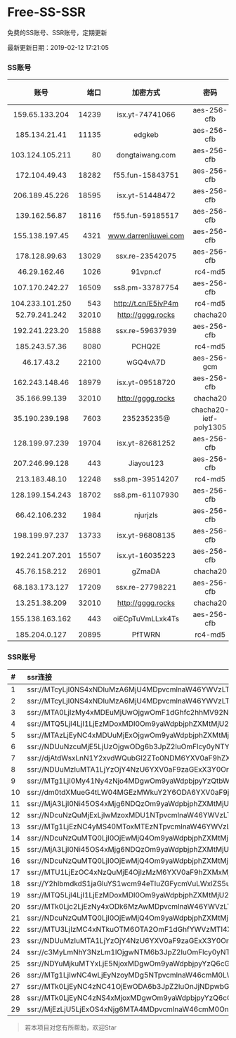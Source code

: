 # Free-SS-SSR

免费的SS账号、SSR账号，定期更新

最新更新日期：2019-02-12 17:21:05 

### SS账号

|账号|端口|加密方式|密码|更新时间|国家|
|:-----:|-----:|:----:|:----:|:----:|:----:|
|159.65.133.204|14239|isx.yt-74741066|aes-256-cfb|17:17:06|SG|
|185.134.21.41|11135|edgkeb|aes-256-cfb|17:17:13|GB|
|103.124.105.211|80|dongtaiwang.com|aes-256-cfb|17:17:09|US|
|172.104.49.43|18282|f55.fun-15843751|aes-256-cfb|17:17:06|SG|
|206.189.45.226|18595|isx.yt-51448472|aes-256-cfb|17:17:06|SG|
|139.162.56.87|18116|f55.fun-59185517|aes-256-cfb|17:17:06|SG|
|155.138.197.45|4321|www.darrenliuwei.com|aes-256-cfb|17:17:11|US|
|178.128.99.63|13029|ssx.re-23542075|aes-256-cfb|17:17:06|SG|
|46.29.162.46|1026|91vpn.cf|rc4-md5|17:17:17|RU|
|107.170.242.27|16509|ss8.pm-33787754|aes-256-cfb|17:17:05|US|
|104.233.101.250|543|http://t.cn/E5ivP4m|rc4-md5|17:17:26|CA|
|52.79.241.242|32010|http://gggg.rocks|chacha20|17:17:21|KR|
|192.241.223.20|15888|ssx.re-59637939|aes-256-cfb|17:17:05|US|
|185.243.57.36|8080|PCHQ2E|rc4-md5|17:17:14|US|
|46.17.43.2|22100|wGQ4vA7D|aes-256-gcm|17:17:14|RU|
|162.243.148.46|18979|isx.yt-09518720|aes-256-cfb|17:17:05|US|
|35.166.99.139|32010|http://gggg.rocks|chacha20|17:17:15|US|
|35.190.239.198|7603|235235235@|chacha20-ietf-poly1305|17:17:09|JP|
|128.199.97.239|19704|isx.yt-82681252|aes-256-cfb|17:17:06|SG|
|207.246.99.128|443|Jiayou123|aes-256-cfb|17:17:11|US|
|213.183.48.10|12248|ss8.pm-39514207|rc4-md5|17:17:05|RU|
|128.199.154.243|18702|ss8.pm-61107930|aes-256-cfb|17:17:06|SG|
|66.42.106.232|1984|njurjzls|aes-256-cfb|17:17:13|US|
|198.199.97.237|13733|isx.yt-96808135|aes-256-cfb|17:17:05|US|
|192.241.207.201|15507|isx.yt-16035223|aes-256-cfb|17:17:05|US|
|45.76.158.212|26901|gZmaDA|chacha20|17:17:15|SG|
|68.183.173.127|17209|ssx.re-27798221|aes-256-cfb|17:17:06|US|
|13.251.38.209|32010|http://gggg.rocks|chacha20|17:12:17|SG|
|155.138.163.162|443|oiECpTuVmLLxk4Ts|aes-256-cfb|17:17:13|US|
|185.204.0.127|20895|PfTWRN|rc4-md5|17:12:14|RU|


### SSR账号

|#|ssr连接|
|:-----|:-----|
|1|ssr://MTcyLjI0NS4xNDIuMzA6MjU4MDpvcmlnaW46YWVzLTI1Ni1jZmI6cGxhaW46YUhSMGNITTZMeTkwTG0xbEwxTlRVakF3TURBLz9yZW1hcmtzPVUxTlNWRTlQVEY5T2IyUmxPdWUtanVXYnZTRG51cjNudXFibHQ1N2t2SXJsaUtubGpyX2xxSUhsdTRubWxxX251N1Rsc0pUbW5aRkRiMnh2UTNKdmMzTnBibWZtbklucG1aRGxoYXpsajdnJmdyb3VwPVYxZFhMbE5UVWxSUFQwd3VRMDlO|
|2|ssr://MTcyLjI0NS4xNDIuMzA6MjU4MDpvcmlnaW46YWVzLTI1Ni1jZmI6cGxhaW46YUhSMGNITTZMeTkwTG0xbEwxTlRVakF3TURBLz9yZW1hcmtzPVUxTlNWRTlQVEY5T2IyUmxPdWUtanVXYnZTRG51cjNudXFibHQ1N2t2SXJsaUtubGpyX2xxSUhsdTRubWxxX251N1Rsc0pUbW5aRkRiMnh2UTNKdmMzTnBibWZtbklucG1aRGxoYXpsajdnJmdyb3VwPVYxZFhMbE5UVWxSUFQwd3VRMDlO|
|3|ssr://MTA0LjIzMy4xMDEuMjUwOjgwOmF1dGhfc2hhMV92NDpyYzQtbWQ1Omh0dHBfc2ltcGxlOmRDNXRaUzlUVTFKVFZVSS8_b2Jmc3BhcmFtPTVMdVk2TFM1VTFOUzVvNm82STJRT25RdVkyNHZSVFZwZGxBMGJRJnByb3RvcGFyYW09ZEM1dFpTOVRVMUpUVlVJJnJlbWFya3M9VTFOU1ZFOVBURjlPYjJSbE91V01sLWUtanVXY3NPV011aUEmZ3JvdXA9VjFkWExsTlRVbFJQVDB3dVEwOU4|
|4|ssr://MTQ5LjI4LjI1LjEzMDoxMDI0Om9yaWdpbjphZXMtMjU2LWNmYjpwbGFpbjpZbUZ1Ym1scWFYVnFhWFZpZFRnNC8_cmVtYXJrcz1VMU5TVkU5UFRGOU9iMlJsT3VlLWp1V2J2U0EmZ3JvdXA9VjFkWExsTlRVbFJQVDB3dVEwOU4|
|5|ssr://MTAzLjEyNC4xMDUuMjExOjgwOm9yaWdpbjphZXMtMjU2LWNmYjpwbGFpbjpaRzl1WjNSaGFYZGhibWN1WTI5dC8_cmVtYXJrcz1VMU5TVkU5UFRGOU9iMlJsT3VTNm11V2txdVdjc09XTXVpQSZncm91cD1WMWRYTGxOVFVsUlBUMHd1UTA5Tg|
|6|ssr://NDUuNzcuMjE5LjUzOjgwODg6b3JpZ2luOmFlcy0yNTYtY2ZiOnBsYWluOk9ETXpORGN6T0RFLz9yZW1hcmtzPVUxTlNWRTlQVEY5T2IyUmxPdWUtanVXYnZTRG1sckRtczczb3BiX2x0NTdubXE3bWxxX2xqYUhuaWJubnU3UkRhRzl2Y0dIbWxiRG1qYTdrdUszbHY0TSZncm91cD1WMWRYTGxOVFVsUlBUMHd1UTA5Tg|
|7|ssr://djAtdWsxLnN1Y2xvdWQubGl2ZTo0NDM6YXV0aF9hZXMxMjhfc2hhMTphZXMtMjU2LWNmYjpwbGFpbjpVM1ZqYkc5MVpDNXdjbTgvP29iZnNwYXJhbT1ZalEwTUdJMExtMXBZM0p2YzI5bWRDNWpiMjAmcHJvdG9wYXJhbT1ORHB6ZFdOc2IzVmtMbkJ5YncmcmVtYXJrcz1VMU5TVkU5UFRGOU9iMlJsT3VpTHNlV2J2U0EmZ3JvdXA9VjFkWExsTlRVbFJQVDB3dVEwOU4|
|8|ssr://NDUuMzIuMTA1LjYzOjY4NzU6YXV0aF9zaGExX3Y0OmFlcy0yNTYtY3RyOmh0dHBfc2ltcGxlOmVYVmtNalEzLz9vYmZzcGFyYW09ZEM1dFpTOXFhVzVuYzJoaGJtZFomcHJvdG9wYXJhbT1kQzV0WlM5cWFXNW5jMmhoYm1kWiZyZW1hcmtzPVUxTlNWRTlQVEY5T2IyUmxPdWFXc09XS29PV2RvU0JEYUc5dmNHSG1sYkRtamE3a3VLM2x2NE0mZ3JvdXA9VjFkWExsTlRVbFJQVDB3dVEwOU4|
|9|ssr://MTg1LjI0My41Ny4zNjo4MDgwOm9yaWdpbjpyYzQtbWQ1OnBsYWluOlVFTklVVEpGLz9yZW1hcmtzPVUxTlNWRTlQVEY5T2IyUmxPdVctdC1XYnZTQSZncm91cD1WMWRYTGxOVFVsUlBUMHd1UTA5Tg|
|10|ssr://dm0tdXMueG4tLW04MGEzMWkuY2Y6ODA6YXV0aF9jaGFpbl9hOm5vbmU6aHR0cF9wb3N0OlkzUmpaMlozWDJaeVpXVmZPV1kxTXpRMll6US8_b2Jmc3BhcmFtPWRtMHRkWE11ZUc0dExXMDRNR0V6TVdrdVkyWSZyZW1hcmtzPVUxTlNWRTlQVEY5T2IyUmxPdVdNbC1lLWp1V2NzT1dNdWlBJmdyb3VwPVYxZFhMbE5UVWxSUFQwd3VRMDlO|
|11|ssr://MjA3LjI0Ni45OS4xMjg6NDQzOm9yaWdpbjphZXMtMjU2LWNmYjpwbGFpbjpTbWxoZVc5MU1USXovP3JlbWFya3M9VTFOU1ZFOVBURjlPYjJSbE91ZS1qdVdidlNEbGlxRGxpS25ucG9fbHNMemt1cHJsdDU3bXRKdm1uWW5ubjdaMmRXeDBjdWFWc09hTnJ1UzRyZVdfZ3cmZ3JvdXA9VjFkWExsTlRVbFJQVDB3dVEwOU4|
|12|ssr://NDcuNzQuMjExLjIwMzoxMDU1NTpvcmlnaW46YWVzLTI1Ni1jZmI6cGxhaW46YW5Ob1pHdGthV1Z1ZG10eloyRS8_cmVtYXJrcz1VMU5TVkU5UFRGOU9iMlJsT3VhWHBlYWNyQ0RwbUxfcGg0emt1cEUmZ3JvdXA9VjFkWExsTlRVbFJQVDB3dVEwOU4|
|13|ssr://MTg1LjEzNC4yMS40MToxMTEzNTpvcmlnaW46YWVzLTI1Ni1jZmI6cGxhaW46WldSbmEyVmkvP3JlbWFya3M9VTFOU1ZFOVBURjlPYjJSbE91aUxzZVdidlNBJmdyb3VwPVYxZFhMbE5UVWxSUFQwd3VRMDlO|
|14|ssr://NDcuNzQuMTQ0LjI0OjEwMjQ4Om9yaWdpbjphZXMtMjU2LWNmYjpwbGFpbjpabVJoYW5seWJtWnpaZy8_cmVtYXJrcz1VMU5TVkU5UFRGOU9iMlJsT3VhV3NPV0tvT1dkb1NEcG1MX3BoNHprdXBFJmdyb3VwPVYxZFhMbE5UVWxSUFQwd3VRMDlO|
|15|ssr://MjA3LjI0Ni45OS4xMjg6NDQzOm9yaWdpbjphZXMtMjU2LWNmYjpwbGFpbjpTbWxoZVc5MU1USXovP3JlbWFya3M9VTFOU1ZFOVBURjlPYjJSbE91ZS1qdVdidlNEbGlxRGxpS25ucG9fbHNMemt1cHJsdDU3bXRKdm1uWW5ubjdaMmRXeDBjdWFWc09hTnJ1UzRyZVdfZ3cmZ3JvdXA9VjFkWExsTlRVbFJQVDB3dVEwOU4|
|16|ssr://NDcuNzQuMTQ0LjI0OjEwMjQ4Om9yaWdpbjphZXMtMjU2LWNmYjpwbGFpbjpabVJoYW5seWJtWnpaZy8_cmVtYXJrcz1VMU5TVkU5UFRGOU9iMlJsT3VhV3NPV0tvT1dkb1NEcG1MX3BoNHprdXBFJmdyb3VwPVYxZFhMbE5UVWxSUFQwd3VRMDlO|
|17|ssr://MTU1LjEzOC4xNzQuMjE4OjIzMzM6YXV0aF9hZXMxMjhfbWQ1OmFlcy0xMjgtY3RyOnBsYWluOllYTmhjMkZ6TVRFeU1URXkvP3JlbWFya3M9VTFOU1ZFOVBURjlPYjJSbE91ZS1qdVdidlNEb3RadmxuN3JvcjdybHQ1N25xNHZscEtmbHJhWSZncm91cD1WMWRYTGxOVFVsUlBUMHd1UTA5Tg|
|18|ssr://Y2hlbmdkdS1jaGluYS1wcm94eTIuZGFycmVuLWxlZS5uZXQ6ODA4MTpvcmlnaW46cmM0LW1kNTpwbGFpbjpPREE0TVEvP3JlbWFya3M9VTFOU1ZFOVBURjlPYjJSbE91V2JtLVczbmVlY2dlYUlrT21EdmVXNGdpRG5sTFhrdjZFJmdyb3VwPVYxZFhMbE5UVWxSUFQwd3VRMDlO|
|19|ssr://MTQ5LjI4LjI1LjEzMDoxMDI0Om9yaWdpbjphZXMtMjU2LWNmYjpwbGFpbjpZbUZ1Ym1scWFYVnFhWFZpZFRnNC8_cmVtYXJrcz1VMU5TVkU5UFRGOU9iMlJsT3VlLWp1V2J2U0EmZ3JvdXA9VjFkWExsTlRVbFJQVDB3dVEwOU4|
|20|ssr://MTk0Ljc2LjEzNy4xODk6MzAwMDpvcmlnaW46YWVzLTI1Ni1jZmI6cGxhaW46ZVhoa1pYTjFMbmg1ZWpGcFpHcGthV1ZxWTI5bGIyTnFaVzlqYW1WdlptNXgvP3JlbWFya3M9VTFOU1ZFOVBURjlPYjJSbE91Vy10LVdidlNBJmdyb3VwPVYxZFhMbE5UVWxSUFQwd3VRMDlO|
|21|ssr://NDcuNzQuMTQ0LjI0OjEwMjQ4Om9yaWdpbjphZXMtMjU2LWNmYjpwbGFpbjpabVJoYW5seWJtWnpaZy8_cmVtYXJrcz1VMU5TVkU5UFRGOU9iMlJsT3VhV3NPV0tvT1dkb1NEcG1MX3BoNHprdXBFJmdyb3VwPVYxZFhMbE5UVWxSUFQwd3VRMDlO|
|22|ssr://MTU3LjIzMC4xNTkuOTM6OTA2OmF1dGhfYWVzMTI4X21kNTphZXMtMTI4LWN0cjpwbGFpbjpORE01TVRNNU5UTS8_cmVtYXJrcz1VMU5TVkU5UFRGOU9iMlJsT3VlLWp1V2J2U0EmZ3JvdXA9VjFkWExsTlRVbFJQVDB3dVEwOU4|
|23|ssr://NDUuMzIuMTA1LjYzOjY4NzU6YXV0aF9zaGExX3Y0OmFlcy0yNTYtY3RyOmh0dHBfc2ltcGxlOmVYVmtNalEzLz9yZW1hcmtzPVUxTlNWRTlQVEY5T2IyUmxPdWFXc09XS29PV2RvU0JEYUc5dmNHSG1sYkRtamE3a3VLM2x2NE0mZ3JvdXA9VjFkWExsTlRVbFJQVDB3dVEwOU4|
|24|ssr://c3MyLmNhY3NzLm1lOjgwNTM6b3JpZ2luOmFlcy0yNTYtY2ZiOnBsYWluOk9ETXlOVGMzT0RBME9BLz9yZW1hcmtzPVUxTlNWRTlQVEY5T2IyUmxPdVNfaE9lOWwtYVdyeUEmZ3JvdXA9VjFkWExsTlRVbFJQVDB3dVEwOU4|
|25|ssr://NDYuMjkuMTYxLjE5NjoxMDgwOm9yaWdpbjpyYzQ6cGxhaW46Ykc1amJpNXZjbWMvP3JlbWFya3M9VTFOU1ZFOVBURjlPYjJSbE91U19oT2U5bC1hV3J5QSZncm91cD1WMWRYTGxOVFVsUlBUMHd1UTA5Tg|
|26|ssr://MTg1LjIwNC4wLjEyNzoyMDg5NTpvcmlnaW46cmM0LW1kNTpwbGFpbjpVR1pVVjFKTy8_cmVtYXJrcz1VMU5TVkU5UFRGOU9iMlJsT3VTX2hPZTlsLWFXcnlBJmdyb3VwPVYxZFhMbE5UVWxSUFQwd3VRMDlO|
|27|ssr://MTk0LjEyNC4zNC41OjEwODA6b3JpZ2luOnJjNDpwbGFpbjpiRzVqYmk1dmNtYy8_cmVtYXJrcz1VMU5TVkU5UFRGOU9iMlJsT3VlUm51V2pxeUEmZ3JvdXA9VjFkWExsTlRVbFJQVDB3dVEwOU4|
|28|ssr://MTk0LjEyNC4zNS4xMjoxMDgwOm9yaWdpbjpyYzQ6cGxhaW46Ykc1amJpNXZjbWMvP3JlbWFya3M9VTFOU1ZFOVBURjlPYjJSbE91ZVJudVdqcXlBJmdyb3VwPVYxZFhMbE5UVWxSUFQwd3VRMDlO|
|29|ssr://MjEzLjU5LjExOS4xNjg6MTA4MDpvcmlnaW46cmM0OnBsYWluOmJHNWpiaTV2Y21jLz9yZW1hcmtzPVUxTlNWRTlQVEY5T2IyUmxPdVNfaE9lOWwtYVdyeUEmZ3JvdXA9VjFkWExsTlRVbFJQVDB3dVEwOU4|


> 若本项目对您有所帮助，欢迎Star